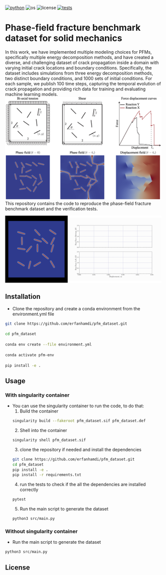 [![python](https://img.shields.io/badge/python-3.10-blue.svg)](https://www.python.org/)
![os](https://img.shields.io/badge/os-ubuntu%20-blue.svg)
![license](https://img.shields.io/badge/license-MIT-green.svg)
[![tests](https://github.com/erfanhamdi/pfm_dataset/workflows/tests/badge.svg)](https://github.com/erfanhamdi/pfm_dataset/actions) 
# Phase-field fracture benchmark dataset for solid mechanics
In this work, we have implemented multiple modeling choices for PFMs, specifically multiple energy decomposition methods, and have created a diverse, and challenging dataset of crack propagation inside a domain with varying initial crack locations and boundary conditions. Specifically, the dataset includes simulations from three energy decomposition methods, two distinct boundary conditions, and 1000 sets of initial conditions. For each sample, we publish 100 time steps, capturing the temporal evolution of crack propagation and providing rich data for training and evaluating machine learning models.
![dataset](Figs/dataset-nolabel.png)
This repository contains the code to reproduce the phase-field fracture benchmark dataset and the verification tests.

![dataset](Figs/github_readme.gif)


## Installation
* Clone the repository and create a conda environment from the environment.yml file
```bash
git clone https://github.com/erfanhamdi/pfm_dataset.git

cd pfm_dataset

conda env create --file environment.yml 

conda activate pfm-env

pip install -e .
```
## Usage
### With singularity container
* You can use the singularity container to run the code, to do that:
    1. Build the container
    ```bash
    singularity build --fakeroot pfm_dataset.sif pfm_dataset.def
    ```
    2. Shell into the container
    ```bash
    singularity shell pfm_dataset.sif
    ```
    3. clone the repository if needed and install the dependencies
    ```bash
    git clone https://github.com/erfanhamdi/pfm_dataset.git
    cd pfm_dataset
    pip install -e .
    pip install -r requirements.txt
    ```
    4. run the tests to check if the all the dependencies are installed correctly
    ```bash
    pytest
    ```
    5. Run the main script to generate the dataset
    ```bash
    python3 src/main.py
    ```
### Without singularity container
* Run the main script to generate the dataset
```bash
python3 src/main.py
```
## License
